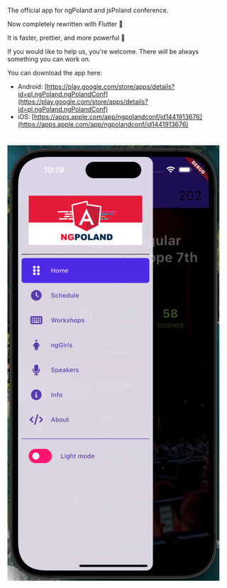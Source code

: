 The official app for ngPoland and jsPoland conference.

Now completely rewritten with Flutter 🚀

It is faster, prettier, and more powerful 💪

If you would like to help us, you're welcome. There will be always something you can work on.

You can download the app here:
- Android: [https://play.google.com/store/apps/details?id=pl.ngPoland.ngPolandConf](https://play.google.com/store/apps/details?id=pl.ngPoland.ngPolandConf)
- iOS: [https://apps.apple.com/app/ngpolandconf/id1441913676](https://apps.apple.com/app/ngpolandconf/id1441913676)

#

[<img src="ng_poland_conf_app/media/screens/light_theme_drawer.png">](ng_poland_conf_app/media/screens/light_theme_drawer.png)
